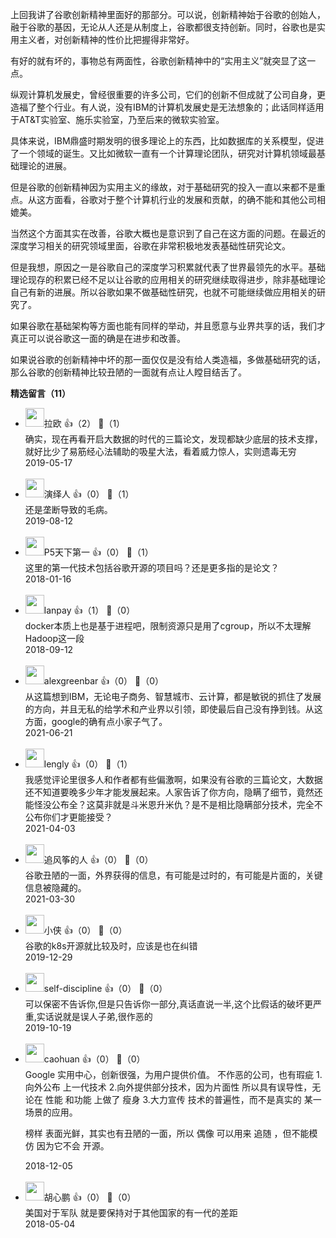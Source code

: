 上回我讲了谷歌创新精神里面好的那部分。可以说，创新精神始于谷歌的创始人，融于谷歌的基因，无论从人还是从制度上，谷歌都很支持创新。同时，谷歌也是实用主义者，对创新精神的性价比把握得非常好。

有好的就有坏的，事物总有两面性，谷歌创新精神中的“实用主义”就突显了这一点。

纵观计算机发展史，曾经很重要的许多公司，它们的创新不但成就了公司自身，更造福了整个行业。有人说，没有IBM的计算机发展史是无法想象的；此话同样适用于AT&amp;T实验室、施乐实验室，乃至后来的微软实验室。

具体来说，IBM鼎盛时期发明的很多理论上的东西，比如数据库的关系模型，促进了一个领域的诞生。又比如微软一直有一个计算理论团队，研究对计算机领域最基础理论的进展。

但是谷歌的创新精神因为实用主义的缘故，对于基础研究的投入一直以来都不是重点。从这方面看，谷歌对于整个计算机行业的发展和贡献，的确不能和其他公司相媲美。

当然这个方面其实在改善，谷歌大概也是意识到了自己在这方面的问题。在最近的深度学习相关的研究领域里面，谷歌在非常积极地发表基础性研究论文。

但是我想，原因之一是谷歌自己的深度学习积累就代表了世界最领先的水平。基础理论现存的积累已经不足以让谷歌的应用相关的研究继续取得进步，除非基础理论自己有新的进展。所以谷歌如果不做基础性研究，也就不可能继续做应用相关的研究了。

如果谷歌在基础架构等方面也能有同样的举动，并且愿意与业界共享的话，我们才真正可以说谷歌这一面的确是在进步和改善。

如果说谷歌的创新精神中坏的那一面仅仅是没有给人类造福，多做基础研究的话，那么谷歌的创新精神比较丑陋的一面就有点让人瞠目结舌了。
<div><strong>精选留言（11）</strong></div><ul>
<li><img src="https://static001.geekbang.org/account/avatar/00/12/69/4d/81c44f45.jpg" width="30px"><span>拉欧</span> 👍（2） 💬（1）<div>确实，现在再看开启大数据的时代的三篇论文，发现都缺少底层的技术支撑，就好比少了易筋经心法辅助的吸星大法，看着威力惊人，实则遗毒无穷</div>2019-05-17</li><br/><li><img src="https://static001.geekbang.org/account/avatar/00/13/e0/64/7013705e.jpg" width="30px"><span>演绎人</span> 👍（0） 💬（1）<div>还是垄断导致的毛病。</div>2019-08-12</li><br/><li><img src="https://static001.geekbang.org/account/avatar/00/0f/bf/80/f7ccb77c.jpg" width="30px"><span>P5天下第一</span> 👍（0） 💬（1）<div>这里的第一代技术包括谷歌开源的项目吗？还是更多指的是论文？</div>2018-01-16</li><br/><li><img src="https://static001.geekbang.org/account/avatar/00/10/23/a7/3f084b33.jpg" width="30px"><span>lanpay</span> 👍（1） 💬（0）<div>docker本质上也是基于进程吧，限制资源只是用了cgroup，所以不太理解Hadoop这一段</div>2018-09-12</li><br/><li><img src="https://static001.geekbang.org/account/avatar/00/0f/50/87/dde718fa.jpg" width="30px"><span>alexgreenbar</span> 👍（0） 💬（0）<div>从这篇想到IBM，无论电子商务、智慧城市、云计算，都是敏锐的抓住了发展的方向，并且无私的给学术和产业界以引领，即使最后自己没有挣到钱。从这方面，google的确有点小家子气了。</div>2021-06-21</li><br/><li><img src="https://static001.geekbang.org/account/avatar/00/18/80/cc/cc0efde8.jpg" width="30px"><span>lengly</span> 👍（0） 💬（1）<div>我感觉评论里很多人和作者都有些偏激啊，如果没有谷歌的三篇论文，大数据还不知道要晚多少年才能发展起来。人家告诉了你方向，隐瞒了细节，竟然还能怪没公布全？这莫非就是斗米恩升米仇？是不是相比隐瞒部分技术，完全不公布你们才更能接受？</div>2021-04-03</li><br/><li><img src="https://static001.geekbang.org/account/avatar/00/16/b4/94/2796de72.jpg" width="30px"><span>追风筝的人</span> 👍（0） 💬（0）<div>谷歌丑陋的一面，外界获得的信息，有可能是过时的，有可能是片面的，关键信息被隐藏的。</div>2021-03-30</li><br/><li><img src="https://static001.geekbang.org/account/avatar/00/0f/f2/21/00600713.jpg" width="30px"><span>小侠</span> 👍（0） 💬（0）<div>谷歌的k8s开源就比较及时，应该是也在纠错</div>2019-12-29</li><br/><li><img src="https://static001.geekbang.org/account/avatar/00/0f/a1/c9/501a1d02.jpg" width="30px"><span>self-discipline</span> 👍（0） 💬（0）<div>可以保密不告诉你,但是只告诉你一部分,真话直说一半,这个比假话的破坏更严重,实话说就是误人子弟,很作恶的</div>2019-10-19</li><br/><li><img src="https://static001.geekbang.org/account/avatar/00/13/2b/ec/af6d0b10.jpg" width="30px"><span>caohuan</span> 👍（0） 💬（0）<div>Google 实用中心，创新很强，为用户提供价值。
不作恶的公司，也有瑕疵 1.向外公布 上一代技术 2.向外提供部分技术，因为片面性 所以具有误导性，无论在 性能 和功能 上做了 瘦身 3.大力宣传 技术的普遍性，而不是真实的 某一场景的应用。

榜样 表面光鲜，其实也有丑陋的一面，所以 偶像 可以用来 追随 ，但不能模仿 因为它不会 开源。</div>2018-12-05</li><br/><li><img src="https://static001.geekbang.org/account/avatar/00/10/3f/bb/af9a920c.jpg" width="30px"><span>胡心鹏</span> 👍（0） 💬（0）<div>美国对于军队 就是要保持对于其他国家的有一代的差距</div>2018-05-04</li><br/>
</ul>